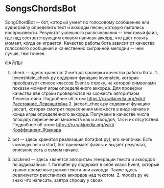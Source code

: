 # SongsChordsBot

SongChordBot -- бот, который умеет по голосовому сообщению или аудиофайлу определить тест и аккорды песни, которую пытались воспроизвести. Результат успешного распознавания -- текстовый файл, где над соответствующим словом написан аккорд, что даёт понять момент, когда он играется. Качество работы бота зависит от качества голосового сообщения и качественно сыгранной мелодии -- чем лучше, тем точнее. 

ФАЙЛЫ: 
1) check -- здесь хранятся 2 метода проверки качества работы бота.
        1. levenshtein_check.py содержит функцию levenstein, которая преобразует список классов Event в строку, на которой символами показан момент игры определённого аккорда. Для проверки качества две строки проверяются на                            схожесть алгоритмом Левенштейна. Подробнее об этом: https://ru.wikipedia.org/wiki/Расстояние_Левенштейна
        2. jaccart_check.py содержит функцию jaccart, которая смотрит пересечения множеств в виде начала и конца игры определённого аккорда. Получаем в качестве числа площадь пересечения множеств как и аккордов, так и их отсутствия.                   Подробнее об этом: https://ru.wikipedia.org/wiki/Коэффициент_Жаккара

2) bot -- здесь хранится реализация бота(bot.py), его кнопочки. Есть команды help и start, бот принимает файлы и выдаёт результат, описание есть в самом начале.
3) backend -- здесь хванятся алгоритмы генерации текста и аккордов по аудиозаписи.
        1. formatter.py содержит в себе класс Event, который хранит временные рамки текста или аккорда. Также здесь реализуется расстановка аккордов над текстом.
        2. models.py не знаю что написать, завтра спрошу у своих
   
